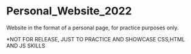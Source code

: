 # Personal_Website_2022
Website in the format of a personal page, for practice purposes only.

*NOT FOR RELEASE, JUST TO PRACTICE AND SHOWCASE CSS,HTML AND JS SKILLS
